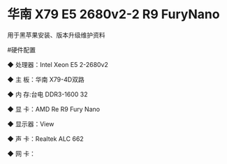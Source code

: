# 华南 X79 E5 2680v2-2 R9 FuryNano
用于黑苹果安装、版本升级维护资料

#硬件配置

◆ 处理器：Intel Xeon E5 2-2680v2

◆ 主  板：华南 X79-4D双路

◆ 内    存:台电 DDR3-1600 32

◆ 显    卡：AMD Re R9 Fury Nano

◆ 显示器：View

◆ 声  卡：Realtek ALC 662

◆ 网  卡：
